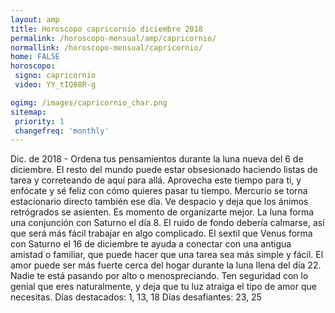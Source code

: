```yaml
---
layout: amp
title: Horoscopo capricornio diciembre 2018 
permalink: /horoscopo-mensual/amp/capricornio/
normallink: /horoscopo-mensual/capricornio/
home: FALSE
horoscopo:
 signo: capricornio
 video: YY_tIQ88R-g

ogimg: /images/capricornio_char.png
sitemap:
 priority: 1
 changefreq: 'monthly'
---
```



Dic. de 2018 - Ordena tus pensamientos durante la luna nueva del 6 de diciembre. El resto del mundo puede estar obsesionado haciendo listas de tarea y correteando de aquí para allá. Aprovecha este tiempo para ti, y enfócate y sé feliz con cómo quieres pasar tu tiempo. Mercurio se torna estacionario directo también ese día. Ve despacio y deja que los ánimos retrógrados se asienten. Es momento de organizarte mejor. 
La luna forma una conjunción con Saturno el día 8. El ruido de fondo debería calmarse, así que será más fácil trabajar en algo complicado. El sextil que Venus forma con Saturno el 16 de diciembre te ayuda a conectar con una antigua amistad o familiar, que puede hacer que una tarea sea más simple y fácil. 
El amor puede ser más fuerte cerca del hogar durante la luna llena del día 22. Nadie te está pasando por alto o menospreciando. Ten seguridad con lo genial que eres naturalmente, y deja que tu luz atraiga el tipo de amor que necesitas. 
Días destacados: 1, 13, 18
Días desafiantes: 23, 25